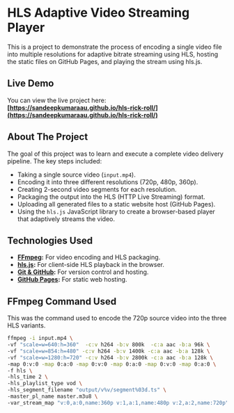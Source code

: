 # HLS Adaptive Video Streaming Player

This is a project to demonstrate the process of encoding a single video file into multiple resolutions for adaptive bitrate streaming using HLS, hosting the static files on GitHub Pages, and playing the stream using hls.js.

## Live Demo

You can view the live project here: **[https://sandeepkumaraau.github.io/hls-rick-roll/](https://sandeepkumaraau.github.io/hls-rick-roll/)**

## About The Project

The goal of this project was to learn and execute a complete video delivery pipeline. The key steps included:

* Taking a single source video (`input.mp4`).
* Encoding it into three different resolutions (720p, 480p, 360p).
* Creating 2-second video segments for each resolution.
* Packaging the output into the HLS (HTTP Live Streaming) format.
* Uploading all generated files to a static website host (GitHub Pages).
* Using the `hls.js` JavaScript library to create a browser-based player that adaptively streams the video.

## Technologies Used

* **[FFmpeg](https://ffmpeg.org/):** For video encoding and HLS packaging.
* **[hls.js](https://github.com/video-dev/hls.js/):** For client-side HLS playback in the browser.
* **[Git & GitHub](https://github.com/):** For version control and hosting.
* **[GitHub Pages](https://pages.github.com/):** For static web hosting.

## FFmpeg Command Used

This was the command used to encode the 720p source video into the three HLS variants.

```bash
ffmpeg -i input.mp4 \
-vf "scale=w=640:h=360"  -c:v h264 -b:v 800k  -c:a aac -b:a 96k \
-vf "scale=w=854:h=480" -c:v h264 -b:v 1400k -c:a aac -b:a 128k \
-vf "scale=w=1280:h=720" -c:v h264 -b:v 2800k -c:a aac -b:a 128k \
-map 0:v:0 -map 0:a:0 -map 0:v:0 -map 0:a:0 -map 0:v:0 -map 0:a:0 \
-f hls \
-hls_time 2 \
-hls_playlist_type vod \
-hls_segment_filename "output/v%v/segment%03d.ts" \
-master_pl_name master.m3u8 \
-var_stream_map "v:0,a:0,name:360p v:1,a:1,name:480p v:2,a:2,name:720p" output/v%v/stream.m3u8